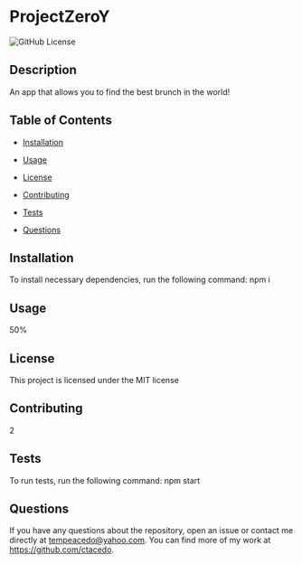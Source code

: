 # ProjectZeroY

  ![GitHub License](https://img.shields.io/badge/license-MIT-blue.svg)
  ## Description 
  An app that allows you to find the best brunch in the world!
  ## Table of Contents 
  * [Installation](#installation)
  
  * [Usage](#usage)
  * [License](#license)
  * [Contributing](#contributing)
  * [Tests](#tests)
  * [Questions](#questions)
  ## Installation
  To install necessary dependencies, run the following command: 
    npm i
  ## Usage
  50%
  ## License 
  This project is licensed under the MIT license
  ## Contributing 
  2
  ## Tests
  To run tests, run the following command:
    npm start
  ## Questions 
  If you have any questions about the repository, open an issue or contact me directly at tempeacedo@yahoo.com.
  You can find more of my work at https://github.com/ctacedo.

